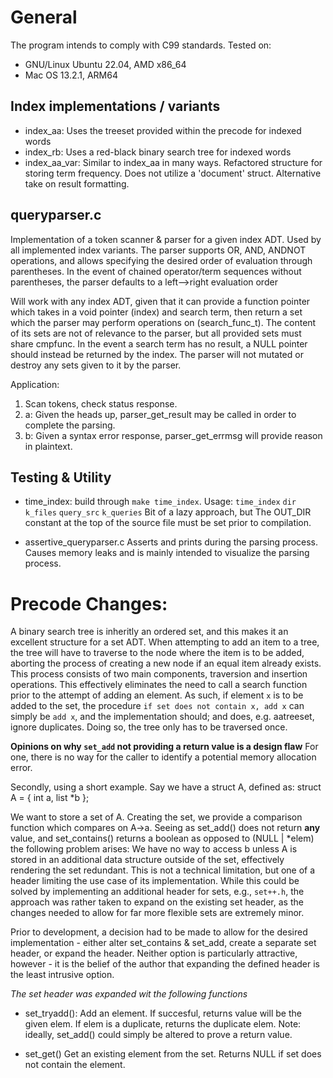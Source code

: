 
# General
The program intends to comply with C99 standards.
Tested on:
* GNU/Linux Ubuntu 22.04, AMD x86_64
* Mac OS 13.2.1, ARM64


## Index implementations / variants
* index_aa: Uses the treeset provided within the precode for indexed words
* index_rb: Uses a red-black binary search tree for indexed words
* index_aa_var: Similar to index_aa in many ways. Refactored structure for storing term frequency. Does not utilize a 'document' struct. Alternative take on result formatting.


## queryparser.c
Implementation of a token scanner & parser for a given index ADT.
Used by all implemented index variants.
The parser supports OR, AND, ANDNOT operations, 
and allows specifying the desired order of evaluation through parentheses.
In the event of chained operator/term sequences without parentheses,
the parser defaults to a left-->right evaluation order

Will work with any index ADT, given that it can provide a function pointer which takes
in a void pointer (index) and search term, then return a set which the parser may
perform operations on (search_func_t).
The content of its sets are not of relevance to the parser, but all provided sets must share cmpfunc. 
In the event a search term has no result, a NULL pointer should instead be returned by the index. 
The parser will not mutated or destroy any sets given to it by the parser.

Application: 
1. Scan tokens, check status response.
2. a: Given the heads up, parser_get_result may be called in order to complete the parsing.
2. b: Given a syntax error response, parser_get_errmsg will provide reason in plaintext.


## Testing & Utility
* time_index: build through `make time_index`. 
  Usage: `time_index` `dir` `k_files` `query_src` `k_queries`
  Bit of a lazy approach, but The OUT_DIR constant at the top of the source file must be set prior to compilation.

* assertive_queryparser.c
  Asserts and prints during the parsing process. 
  Causes memory leaks and is mainly intended to visualize the parsing process.


# Precode Changes:
  A binary search tree is inheritly an ordered set, and this makes it an excellent structure for a set ADT.
  When attempting to add an item to a tree, the tree will have to traverse to the node where the item is to be added, aborting the process of creating a new node if an equal item already exists. 
  This process consists of two main components, traversion and insertion operations. This effectively eliminates the need to call a search function prior to the attempt of adding an element. As such, if element `x` is to be added to the set, the procedure `if set does not contain x, add x` can simply be `add x`, and the implementation should; and does, e.g. aatreeset, ignore duplicates. Doing so, the tree only has to be traversed once.

  **Opinions on why `set_add` not providing a return value is a design flaw**
  For one, there is no way for the caller to identify a potential memory allocation error.

  Secondly, using a short example. Say we have a struct A, defined as:
  struct A = { int a, list *b };

  We want to store a set of A. Creating the set, we provide a comparison function which compares on A->a.
  Seeing as set_add() does not return __any__ value, and set_contains() returns a boolean as opposed to (NULL | *elem) the following problem arises:
  We have no way to access b unless A is stored in an additional data structure outside of the set, effectively rendering the set redundant.
  This is not a technical limitation, but one of a header limiting the use case of its implementation.
  While this could be solved by implementing an additional header for sets, e.g., `set++.h`, the approach was rather taken to expand on the existing set header, as the changes needed to allow for far more flexible sets are extremely minor.

  Prior to development, a decision had to be made to allow for the desired implementation - either alter set_contains & set_add, create a separate set header, or expand the header. Neither option is particularly attractive, however - it is the belief of the author that expanding the defined header is the least intrusive option.

  *The set header was expanded wit the following functions*
  * set_tryadd():
    Add an element. If succesful, returns value will be the given elem.
    If elem is a duplicate, returns the duplicate elem.
    Note: ideally, set_add() could simply be altered to prove a return value.

  * set_get()
    Get an existing element from the set.
    Returns NULL if set does not contain the element.

